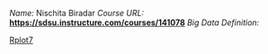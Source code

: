 *Name:* Nischita Biradar
*Course URL:* **https://sdsu.instructure.com/courses/141078**
*Big Data Definition:* 


[Rplot7](https://github.com/nischitabiradar/BDA594-Nischita/assets/143463343/b3ac96d9-c2b8-4240-867c-9b7baaa39b9c)
